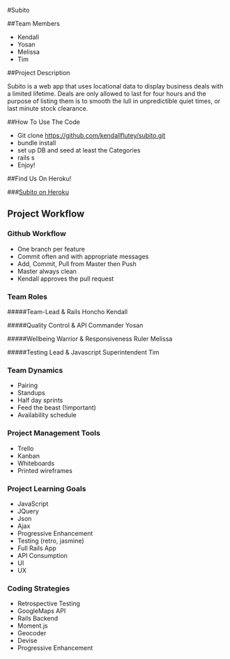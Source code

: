 #Subito

##Team Members
- Kendall
- Yosan
- Melissa
- Tim


##Project Description

Subito is a web app that uses locational data to display business deals with a limited lifetime. Deals are only allowed to last for four hours and the purpose of listing them is to smooth the lull in unpredictible quiet times, or last minute stock clearance.

##How To Use The Code

- Git clone https://github.com/kendallflutey/subito.git
- bundle install
- set up DB and seed at least the Categories
- rails s
- Enjoy!


##Find Us On Heroku!

###[Subito on Heroku](http://fierce-sierra-7195.herokuapp.com/)


##  Project Workflow

### Github Workflow

- One branch per feature
- Commit often and with appropriate messages
- Add, Commit, Pull from Master then Push
- Master always clean
- Kendall approves the pull request

### Team Roles

#####Team-Lead & Rails Honcho
Kendall

#####Quality Control & API Commander
Yosan

#####Wellbeing Warrior & Responsiveness Ruler
Melissa

#####Testing Lead & Javascript Superintendent
Tim

### Team Dynamics
- Pairing
- Standups
- Half day sprints
- Feed the beast (!important)
- Availability schedule

### Project Management Tools
- Trello
- Kanban
- Whiteboards
- Printed wireframes

### Project Learning Goals
- JavaScript
- JQuery
- Json
- Ajax
- Progressive Enhancement
- Testing (retro, jasmine)
- Full Rails App
- API Consumption
- UI
- UX

### Coding Strategies
- Retrospective Testing
- GoogleMaps API
- Rails Backend
- Moment.js
- Geocoder
- Devise
- Progressive Enhancement


